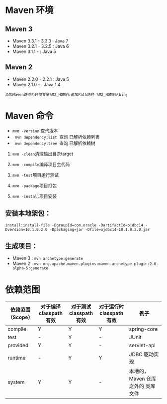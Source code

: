 # Maven 环境
## Maven 3
* Maven 3.3.1 - 3.3.3 : Java 7 
* Maven 3.2.1 - 3.2.5 : Java 6
* Maven 3.1.1 - : Java 5


## Maven 2
* Maven 2.2.0 - 2.2.1 : Java 5
* Maven 2.1.0 - : Java 1.4


` 添加Maven路径为环境变量%M2_HOME% `
` 追加Path路径 %M2_HOME%\bin;  `


# Maven 命令

* ` mvn -version ` 查询版本
* `  mvn dependency:list  `查询 已解析依赖列表
* `  mvn dependency:tree  `查询 已解析依赖树

1.  ` mvn -clean `清理输出目录target

2.  ` mvn -compile `编译项目主代码

3.  ` mvn -test `项目运行测试

4.  ` mvn -package `项目打包

5. ` mvn -install `项目安装


## 安装本地架包：
` install:install-file -DgroupId=com.oracle -DartifactId=ojdbc14 -Dversion=10.1.0.2.0 -Dpackaging=jar -Dfile=ojdbc14-10.1.0.2.0.jar `


## 生成项目：
* Maven 3 : ` mvn archetype:generate `
* Maven 2 : ` mvn org.apache.maven.plugins:maven-archetype-plugin:2.0-alpha-5:generate `


# 依赖范围
依赖范围 <br> （Scope） |  对于编译<br> classpath有效 |  对于测试 <br> classpath有效 |  对于运行时 <br> classpath有效 | 例子
------------------|-----------------------|-----------------------|--------------------------|------
compile  | Y | Y | Y | spring-core
test     | - | Y | - | JUnit
provided | Y | Y | - | servlet-api
runtime  | - | Y | Y | JDBC 驱动实现
system   | Y | Y | - |  本地的，Maven 仓库之外的 类库文件
